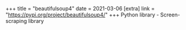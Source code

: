 +++
title = "beautifulsoup4"
date = 2021-03-06
[extra]
link = "https://pypi.org/project/beautifulsoup4/"
+++
Python library - Screen-scraping library

